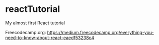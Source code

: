 # reactTutorial
My almost first React tutorial

Freecodecamp.org: 
https://medium.freecodecamp.org/everything-you-need-to-know-about-react-eaedf53238c4